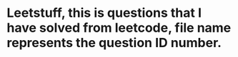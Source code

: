 # Leetstuff, this is questions that I have solved from leetcode, file name represents the question ID number. 
